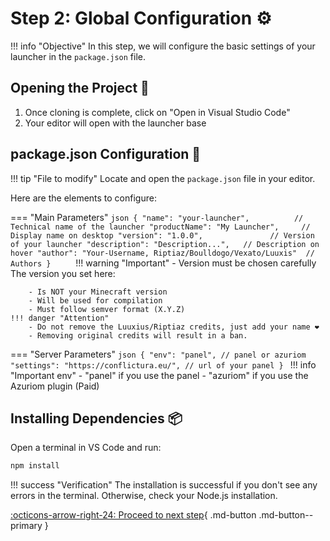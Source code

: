 # Step 2: Global Configuration ⚙️

!!! info "Objective"
    In this step, we will configure the basic settings of your launcher in the `package.json` file.

## Opening the Project 📂

1. Once cloning is complete, click on "Open in Visual Studio Code"
2. Your editor will open with the launcher base

## package.json Configuration 🔧

!!! tip "File to modify"
    Locate and open the `package.json` file in your editor.

Here are the elements to configure:

=== "Main Parameters"
    ```json
    {
      "name": "your-launcher",          // Technical name of the launcher
      "productName": "My Launcher",     // Display name on desktop
      "version": "1.0.0",               // Version of your launcher
      "description": "Description...",   // Description on hover
      "author": "Your-Username, Riptiaz/Boulldogo/Vexato/Luuxis"  // Authors
    }    
    ```
    !!! warning "Important"
        - Version must be chosen carefully
        The version you set here:

        - Is NOT your Minecraft version
        - Will be used for compilation
        - Must follow semver format (X.Y.Z)
    !!! danger "Attention"
        - Do not remove the Luuxius/Riptiaz credits, just add your name ❤️
        - Removing original credits will result in a ban.


=== "Server Parameters"
    ```json
    {
        "env": "panel", // panel or azuriom
        "settings": "https://conflictura.eu/", // url of your panel
    }
    ```
    !!! info "Important env"
        - "panel" if you use the panel
        - "azuriom" if you use the Azuriom plugin (Paid)
  
    
## Installing Dependencies 📦

Open a terminal in VS Code and run:

```bash
npm install
```

!!! success "Verification"
    The installation is successful if you don't see any errors in the terminal. Otherwise, check your Node.js installation.

[:octicons-arrow-right-24: Proceed to next step](){ .md-button .md-button--primary } 